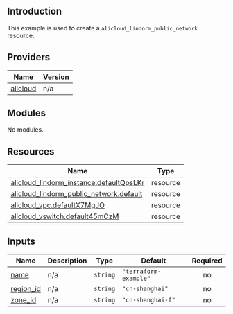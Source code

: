 ## Introduction

This example is used to create a `alicloud_lindorm_public_network` resource.

<!-- BEGIN_TF_DOCS -->
## Providers

| Name | Version |
|------|---------|
| <a name="provider_alicloud"></a> [alicloud](#provider\_alicloud) | n/a |

## Modules

No modules.

## Resources

| Name | Type |
|------|------|
| [alicloud_lindorm_instance.defaultQpsLKr](https://registry.terraform.io/providers/aliyun/alicloud/latest/docs/resources/lindorm_instance) | resource |
| [alicloud_lindorm_public_network.default](https://registry.terraform.io/providers/aliyun/alicloud/latest/docs/resources/lindorm_public_network) | resource |
| [alicloud_vpc.defaultX7MgJO](https://registry.terraform.io/providers/aliyun/alicloud/latest/docs/resources/vpc) | resource |
| [alicloud_vswitch.default45mCzM](https://registry.terraform.io/providers/aliyun/alicloud/latest/docs/resources/vswitch) | resource |

## Inputs

| Name | Description | Type | Default | Required |
|------|-------------|------|---------|:--------:|
| <a name="input_name"></a> [name](#input\_name) | n/a | `string` | `"terraform-example"` | no |
| <a name="input_region_id"></a> [region\_id](#input\_region\_id) | n/a | `string` | `"cn-shanghai"` | no |
| <a name="input_zone_id"></a> [zone\_id](#input\_zone\_id) | n/a | `string` | `"cn-shanghai-f"` | no |
<!-- END_TF_DOCS -->

